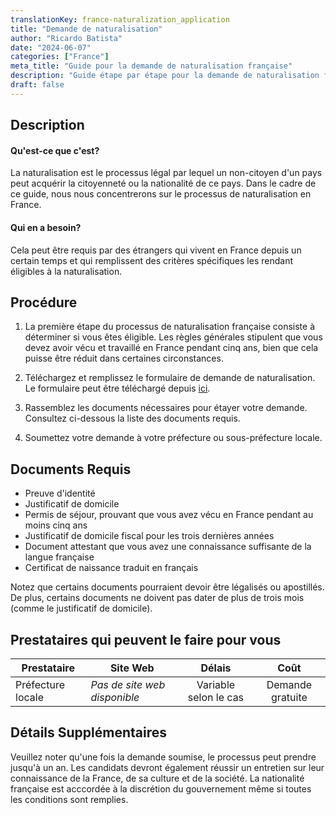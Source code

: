 ```yaml
---
translationKey: france-naturalization_application
title: "Demande de naturalisation"
author: "Ricardo Batista"
date: "2024-06-07"
categories: ["France"]
meta_title: "Guide pour la demande de naturalisation française"
description: "Guide étape par étape pour la demande de naturalisation française, incluant les procédures et les documents requis"
draft: false
---
```


## Description
#### Qu'est-ce que c'est?
La naturalisation est le processus légal par lequel un non-citoyen d'un pays peut acquérir la citoyenneté ou la nationalité de ce pays. Dans le cadre de ce guide, nous nous concentrerons sur le processus de naturalisation en France.

#### Qui en a besoin?
Cela peut être requis par des étrangers qui vivent en France depuis un certain temps et qui remplissent des critères spécifiques les rendant éligibles à la naturalisation.

## Procédure
1. La première étape du processus de naturalisation française consiste à déterminer si vous êtes éligible. Les règles générales stipulent que vous devez avoir vécu et travaillé en France pendant cinq ans, bien que cela puisse être réduit dans certaines circonstances.

2. Téléchargez et remplissez le formulaire de demande de naturalisation. Le formulaire peut être téléchargé depuis [ici](https://www.service-public.fr/particuliers/vosdroits/F2213).

3. Rassemblez les documents nécessaires pour étayer votre demande. Consultez ci-dessous la liste des documents requis.

4. Soumettez votre demande à votre préfecture ou sous-préfecture locale.

## Documents Requis
- Preuve d'identité
- Justificatif de domicile
- Permis de séjour, prouvant que vous avez vécu en France pendant au moins cinq ans
- Justificatif de domicile fiscal pour les trois dernières années
- Document attestant que vous avez une connaissance suffisante de la langue française
- Certificat de naissance traduit en français

Notez que certains documents pourraient devoir être légalisés ou apostillés. De plus, certains documents ne doivent pas dater de plus de trois mois (comme le justificatif de domicile).

## Prestataires qui peuvent le faire pour vous

| Prestataire        |     Site Web    |     Délais   |    Coût  |
| --------------- | -------------- |  :------------: | :------: |
| Préfecture locale | *Pas de site web disponible* | Variable selon le cas | Demande gratuite |

## Détails Supplémentaires
Veuillez noter qu'une fois la demande soumise, le processus peut prendre jusqu'à un an. Les candidats devront également réussir un entretien sur leur connaissance de la France, de sa culture et de la société. La nationalité française est acccordée à la discrétion du gouvernement même si toutes les conditions sont remplies.